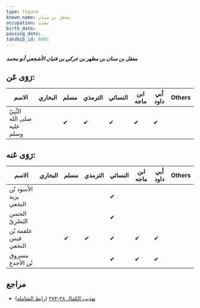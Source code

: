 ```yaml
---
type: figure
known_name: معقل بن سنان
occupation: محدث
birth_date:
passing_date:
tahdhib_id: 6091
---
```

##### معقل بن سنان بن مظهر بن عركي بن فتيان الأشجعي أبو محمد

## رَوَى عَن:
| الاسم                        | البخاري | مسلم | الترمذي | النسائي | ابن ماجه | أبي داود | Others |
| ---------------------------- | ------- | ---- | ------- | ------- | -------- | -------- | ------ |
| النَّبِيّ صلى الله عليه وسلم |         | ✔    | ✔       | ✔       | ✔        | ✔        |        |
## رَوَى عَنه:
| الاسم                  | البخاري | مسلم | الترمذي | النسائي | ابن ماجه | أبي داود | Others |
| ---------------------- | ------- | ---- | ------- | ------- | -------- | -------- | ------ |
| الأسود بْن يزيد النخعي |         |      |         | ✔       |          |          |        |
| الحسن البَصْرِيّ       |         |      |         | ✔       |          |          |        |
| علقمة بْن قيس النخعي   |         | ✔    | ✔       | ✔       | ✔        | ✔        |        |
| مسروق بْن الأجدع       |         |      |         | ✔       | ✔        | ✔        |        |
## مراجع
- [تهذيب الكمال ٢٨-٢٧٣](obsidian://open?vault=Tahdhib-al-Kamal&file=Figures/٦٠٩١-معقل%20بن%20سنان%20بن%20مظهر%20بن%20عركي%20بن%20فتيان%20الأشجعي%20أبو%20محمد) ([رابط الشاملة](https://shamela.ws/book/3722/15248))